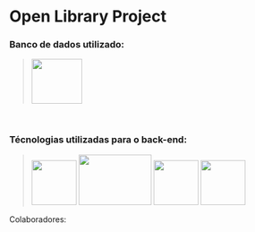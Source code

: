 # Open Library Project

<h3>Banco de dados utilizado:</h3>

> <img src="https://upload.wikimedia.org/wikipedia/commons/thumb/2/29/Postgresql_elephant.svg/640px-Postgresql_elephant.svg.png" width="90px" height="80px" />
<br>

<h3>Técnologias utilizadas para o back-end:</h3>

> <img src="https://seeklogo.com/images/J/jetbrains-intellij-idea-logo-CA1D5DC51F-seeklogo.com.png" width="80px" height="80px" />
> <img src="https://download.logo.wine/logo/Java_(programming_language)/Java_(programming_language)-Logo.wine.png" width="130px" height="90px" />
> <img src="https://seeklogo.com/images/Q/quarkus-logo-C9F006782E-seeklogo.com.png" width="80px" height="80px" />
> <img src="https://cdn-icons-png.flaticon.com/512/136/136525.png" width="80px" height="80px" />

<p>Colaboradores:</p>
